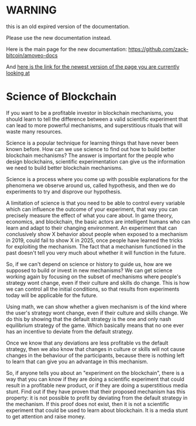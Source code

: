 WARNING
========

this is an old expired version of the documentation.

Please use the new documentation instead. 

Here is the main page for the new documentation: https://github.com/zack-bitcoin/amoveo-docs 

And [here is the link for the newest version of the page you are currently looking at](https://github.com/zack-bitcoin/amoveo-docs/blob/master//basics/science_of_blockchain.md)

Science of Blockchain
================

If you want to be a profitable investor in blockchain mechanisms, you should learn to tell the difference between a valid scientific experiment that can lead to more powerful mechanisms, and superstitious rituals that will waste many resources.

Science is a popular technique for learning things that have never been known before. How can we use science to find out how to build better blockchain mechanisms?
The answer is important for the people who design blockchains, scientific experimentation can give us the information we need to build better blockchain mechanisms.

Science is a process where you come up with possible explanations for the phenomena we observe around us, called hypothesis, and then we do experiments to try and disprove our hypothesis. 

A limitation of science is that you need to be able to control every variable which can influence the outcome of your experiment, that way you can precisely measure the effect of what you care about. In game theory, economics, and blockchain, the basic actors are intelligent humans who can learn and adapt to their changing environment. An experiment that can conclusively show X behavior about people when exposed to a mechanism in 2019, could fail to show X in 2025, once people have learned the tricks for exploiting the mechanism. The fact that a mechanism functioned in the past doesn't tell you very much about whether it will function in the future.

So, if we can't depend on science or history to guide us, how are we supposed to build or invest in new mechanisms?
We can get science working again by focusing on the subset of mechanisms where people's strategy wont change, even if their culture and skills do change. This is how we can control all the initial conditions, so that results from experiments today will be applicable for the future.

Using math, we can show whether a given mechanism is of the kind where the user's strategy wont change, even if their culture and skills change. We do this by showing that the default strategy is the one and only nash equilibrium strategy of the game. Which basically means that no one ever has an incentive to deviate from the default strategy.

Once we know that any deviations are less profitable vs the default strategy, then we also know that changes in culture or skills will not cause changes in the behaviour of the participants, because there is nothing left to learn that can give you an advantage in this mechanism.


So, if anyone tells you about an "experiment on the blockchain", there is a way that you can know if they are doing a scientific experiment that could result in a profitable new product, or if they are doing a superstitious media stunt. Find out if they have proven that their proposed mechanism has this property: it is not possible to profit by deviating from the default strategy in the mechanism. If this proof does not exist, then it is not a scientific experiment that could be used to learn about blockchain. It is a media stunt to get attention and raise money.

